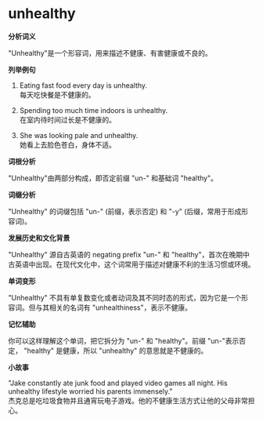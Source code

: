 # unhealthy

**分析词义**

  

"Unhealthy"是一个形容词，用来描述不健康、有害健康或不良的。

  

**列举例句**

  

1.  Eating fast food every day is unhealthy.  
    每天吃快餐是不健康的。
    
      
    
2.  Spending too much time indoors is unhealthy.  
    在室内待时间过长是不健康的。
    
      
    
3.  She was looking pale and unhealthy.  
    她看上去脸色苍白，身体不适。
    
      
    

  

**词根分析**

  

"Unhealthy"由两部分构成，即否定前缀 "un-" 和基础词 "healthy"。

  

**词缀分析**

  

"Unhealthy" 的词缀包括 "un-" (前缀，表示否定) 和 "-y" (后缀，常用于形成形容词)。

  

**发展历史和文化背景**

  

"Unhealthy" 源自古英语的 negating prefix "un-" 和 "healthy"，首次在晚期中古英语中出现。在现代文化中，这个词常用于描述对健康不利的生活习惯或环境。

  

**单词变形**

  

"Unhealthy" 不具有单复数变化或者动词及其不同时态的形式，因为它是一个形容词。但与其相关的名词有 "unhealthiness"，表示不健康。

  

**记忆辅助**

  

你可以这样理解这个单词，把它拆分为 "un-" 和 "healthy"。前缀 "un-"表示否定， "healthy" 是健康，所以 "unhealthy" 的意思就是不健康的。

  

**小故事**

  

"Jake constantly ate junk food and played video games all night. His unhealthy lifestyle worried his parents immensely."  
杰克总是吃垃圾食物并且通宵玩电子游戏。他的不健康生活方式让他的父母非常担心。
